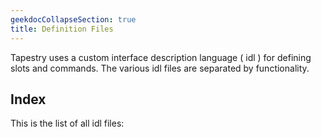 ```yaml
---
geekdocCollapseSection: true
title: Definition Files
---
```


Tapestry uses a custom interface description language ( idl ) for defining slots and commands. The various idl files are separated by functionality.

## Index

This is the list of all idl files:


